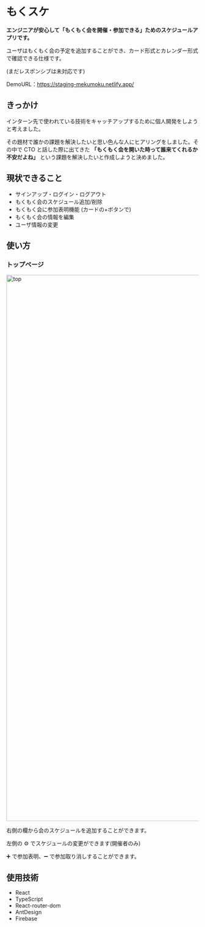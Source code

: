 # もくスケ

**エンジニアが安心して「もくもく会を開催・参加できる」ためのスケジュールアプリです。**

ユーザはもくもく会の予定を追加することができ、カード形式とカレンダー形式で確認できる仕様です。

(まだレスポンシブは未対応です)

DemoURL：https://staging-mekumoku.netlify.app/

## きっかけ

インターン先で使われている技術をキャッチアップするために個人開発をしようと考えました。

その題材で誰かの課題を解決したいと思い色んな人にヒアリングをしました。その中で CTO と話した際に出てきた
**「もくもく会を開いた時って誰来てくれるか不安だよね」**
という課題を解決したいと作成しようと決めました。

## 現状できること

- サインアップ・ログイン・ログアウト
- もくもく会のスケジュール追加/削除
- もくもく会に参加表明機能 (カードの+ボタンで)
- もくもく会の情報を編集
- ユーザ情報の変更

## 使い方

### トップページ

<img width="1431" alt="top" src="https://user-images.githubusercontent.com/56116874/130394777-18228d94-9b29-4518-98e2-68d32f07e17a.png">

右側の欄から会のスケジュールを追加することができます。

左側の ⚙ でスケジュールの変更ができます(開催者のみ)

➕ で参加表明、➖ で参加取り消しすることができます。

## 使用技術

- React
- TypeScript
- React-router-dom
- AntDesign
- Firebase

